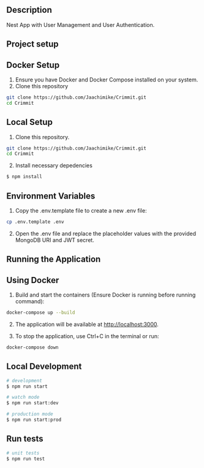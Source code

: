 ## Description

Nest App with User Management and User Authentication.

## Project setup

## Docker Setup

1. Ensure you have Docker and Docker Compose installed on your system.
2. Clone this repository

```bash
git clone https://github.com/Jaachimike/Crimmit.git
cd Crimmit
```

## Local Setup

1. Clone this repository.

```bash
git clone https://github.com/Jaachimike/Crimmit.git
cd Crimmit
```

2. Install necessary depedencies

```bash
$ npm install
```

## Environment Variables

1. Copy the .env.template file to create a new .env file:

```bash
cp .env.template .env
```

2. Open the .env file and replace the placeholder values with the provided MongoDB URI and JWT secret.

## Running the Application

## Using Docker

1. Build and start the containers (Ensure Docker is running before running command):

```bash
docker-compose up --build
```

2. The application will be available at [http://localhost:3000](http://localhost:3000).

3. To stop the application, use Ctrl+C in the terminal or run:

```bash
docker-compose down
```

## Local Development

```bash
# development
$ npm run start

# watch mode
$ npm run start:dev

# production mode
$ npm run start:prod
```

## Run tests

```bash
# unit tests
$ npm run test

```
